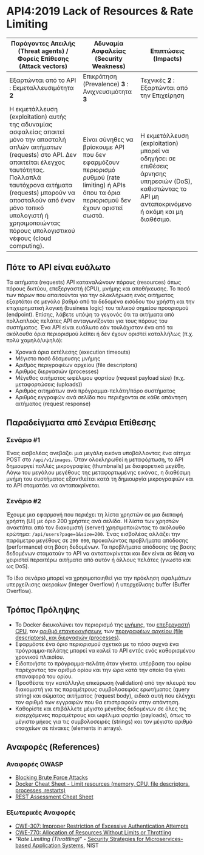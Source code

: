 API4:2019 Lack of Resources & Rate Limiting
===========================================

| Παράγοντες Απειλής (Threat agents) / Φορείς Επίθεσης (Attack vectors) | Αδυναμία Ασφαλείας (Security Weakness) | Επιπτώσεις (Impacts) |
| - | - | - |
| Εξαρτώνται από το API : Εκμεταλλευσιμότητα **2** | Επικράτηση (Prevalence) **3** : Ανιχνευσιμότητα **3** | Τεχνικές **2** : Εξαρτώνται από την Επιχείρηση |
| Η εκμετάλλευση (exploitation) αυτής της αδυναμίας ασφαλείας απαιτεί μόνο την αποστολή απλών αιτήματων (requests) στο API. Δεν απαιτείται έλεγχος ταυτότητας. Πολλαπλά ταυτόχρονα αιτήματα (requests) μπορούν να αποσταλούν από έναν μόνο τοπικό υπολογιστή ή χρησιμοποιώντας πόρους υπολογιστικού νέφους (cloud computing). | Είναι σύνηθες να βρίσκουμε API που δεν εφαρμόζουν περιορισμό ρυθμού (rate limiting) ή APIs όπου τα όρια περιορισμού δεν έχουν οριστεί σωστά. | Η εκμετάλλευση (exploitation) μπορεί να οδηγήσει σε επιθέσεις άρνησης υπηρεσιών (DoS), καθιστώντας το API μη ανταποκρινόμενο ή ακόμη και μη διαθέσιμο. |

## Πότε το API είναι ευάλωτο

Τα αιτήματα (requests) API καταναλώνουν πόρους (resources) όπως πόρους δικτύου, επεξεργαστή (CPU), μνήμης και αποθήκευσης. Το ποσό των πόρων που απαιτούνται για την ολοκλήρωση ενός αιτήματος εξαρτάται σε μεγάλο βαθμό από τα δεδομένα εισόδου του χρήστη και την επιχειρηματική λογική (business logic) του τελικού σημείου προορισμού (endpoint). Επίσης, λάβετε υπόψη το γεγονός ότι τα αιτήματα από πολλαπλούς πελάτες API ανταγωνίζονται για τους πόρους του συστήματος. Ένα API είναι ευάλωτο εάν τουλάχιστον ένα από τα ακόλουθα όρια περιορισμού λείπει ή δεν έχουν οριστεί καταλλήλως (π.χ. πολύ χαμηλό/υψηλό):

* Χρονικά όρια εκτέλεσης (execution timeouts)
* Μέγιστο ποσό δέσμευσης μνήμης
* Αριθμός περιγραφέων αρχείου (file descriptors)
* Αριθμός διεργασιών (processes)
* Μέγεθος αιτήματος ωφέλιμου φορτίου (request payload size) (π.χ. μεταφορτώσεις (uploads)) 
* Αριθμός αιτημάτων ανά πρόγραμμα-πελάτη/πόρο συστήματος
* Αριθμός εγγραφών ανά σελίδα που περιέχονται σε κάθε απάντηση αιτήματος (request response)

## Παραδείγματα από Σενάρια Επίθεσης

### Σενάριο #1

Ένας εισβολέας ανεβάζει μια μεγάλη εικόνα υποβάλλοντας ένα αίτημα POST στο `/api/v1/images`.
Όταν ολοκληρωθεί η μεταφόρτωση, το API δημιουργεί πολλές μικρογραφίες (thumbnails) με διαφορετικά μεγέθη.
Λόγω του μεγάλου μεγέθους της μεταφορτωμένης εικόνας, η διαθέσιμη μνήμη του συστήματος εξαντλείται κατά τη δημιουργία μικρογραφιών και το API σταματάει να ανταποκρίνεται.

### Σενάριο #2

Έχουμε μια εφαρμογή που περιέχει τη λίστα χρηστών σε μια διεπαφή χρήστη (UI) με όριο 
200 χρήστες ανά σελίδα. Η λίστα των χρηστών ανακτάται από τον διακομιστή (server) χρησιμοποιώντας 
το ακόλουθο ερώτημα: `/api/users?page=1&size=200`. Ένας εισβολέας αλλάζει την παράμετρο 
μεγέθους σε `200 000`, προκαλώντας προβλήματα απόδοσης (performance) στη βάση δεδομένων. 
Τα προβλήματα απόδοσης της βασης δεδομένων σταματούν το API να ανταποκρίνεται και δεν είναι σε θέση να χειριστεί περαιτέρω αιτήματα από αυτόν ή άλλους πελάτες (γνωστό και ως DoS).

Το ίδιο σενάριο μπορεί να χρησιμοποιηθεί για την πρόκληση σφαλμάτων υπερχείλισης ακεραίων (Integer Overflow) ή υπερχείλισης buffer (Buffer Overflow).

## Τρόπος Πρόληψης

* Το Docker διευκολύνει τον περιορισμό της [μνήμης][1], του [επεξεργαστή CPU][2], τον [αριθμό επανεκκινήσεων][3],
  των [περιγραφέων αρχείου (file descriptors), και διεργασιών (processes)][4].
* Εφαρμόστε ένα όριο περιορισμού σχετικά με το πόσο συχνά ένα πρόγραμμα-πελάτης μπορεί να καλεί το API εντός ενός καθορισμένου χρονικού πλαισίου.
* Ειδοποιήστε το πρόγραμμα-πελάτη όταν γίνεται υπέρβαση του ορίου παρέχοντας τον αριθμό ορίου και την ώρα κατά την οποία θα γίνει επαναφορά του ορίου.
* Προσθέστε την κατάλληλη επικύρωση (validation) από την πλευρά του διακομιστή για τις παραμέτρους συμβολοσειράς ερωτήματος (query string) και σώματος αιτήματος (request body), ειδικά αυτή που ελέγχει τον αριθμό των εγγραφών που θα επιστραφούν στην απάντηση.
* Καθορίστε και επιβάλλετε μέγιστο μέγεθος δεδομένων σε όλες τις εισερχόμενες παραμέτρους και ωφέλιμα φορτία (payloads), 
όπως το μέγιστο μήκος για τις συμβολοσειρές (strings) και τον μέγιστο αριθμό στοιχείων σε πίνακες (elements in arrays).


## Αναφορές (References)

### Αναφορές OWASP

* [Blocking Brute Force Attacks][5]
* [Docker Cheat Sheet - Limit resources (memory, CPU, file descriptors,
  processes, restarts)][6]
* [REST Assessment Cheat Sheet][7]

### Εξωτερικές Αναφορές

* [CWE-307: Improper Restriction of Excessive Authentication Attempts][8]
* [CWE-770: Allocation of Resources Without Limits or Throttling][9]
* “_Rate Limiting (Throttling)_” - [Security Strategies for Microservices-based
  Application Systems][10], NIST

[1]: https://docs.docker.com/config/containers/resource_constraints/#memory
[2]: https://docs.docker.com/config/containers/resource_constraints/#cpu
[3]: https://docs.docker.com/engine/reference/commandline/run/#restart-policies---restart
[4]: https://docs.docker.com/engine/reference/commandline/run/#set-ulimits-in-container---ulimit
[5]: https://www.owasp.org/index.php/Blocking_Brute_Force_Attacks
[6]: https://github.com/OWASP/CheatSheetSeries/blob/3a8134d792528a775142471b1cb14433b4fda3fb/cheatsheets/Docker_Security_Cheat_Sheet.md#rule-7---limit-resources-memory-cpu-file-descriptors-processes-restarts
[7]: https://github.com/OWASP/CheatSheetSeries/blob/3a8134d792528a775142471b1cb14433b4fda3fb/cheatsheets/REST_Assessment_Cheat_Sheet.md
[8]: https://cwe.mitre.org/data/definitions/307.html
[9]: https://cwe.mitre.org/data/definitions/770.html
[10]: https://nvlpubs.nist.gov/nistpubs/SpecialPublications/NIST.SP.800-204-draft.pdf
